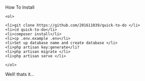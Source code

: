 <p> How To Install </p
    
    <ol>
    
    <li>git clone https://github.com/201611039/quick-to-do </li>
    <li>cd quick-to-do</li>
    <li>composer install</li>
    <li>cp .env.example .env</li>
    <li>Set up database name and create database </li>
    <li>php artisan key:generate</li?
    <li>php artisan migrate </li>
    <li>php artisan serve </li>
   
    </ol>
    
<p> Well! thats it... </p>
